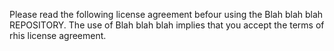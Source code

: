 Please read the following license agreement befour using the Blah blah blah REPOSITORY. The use of Blah blah blah implies that you accept the terms of rhis license agreement.
